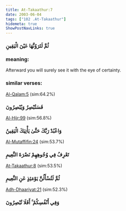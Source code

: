```yaml
---
title: At-Takaathur:7
date: 2003-06-04
tags: ["102 .At-Takaathur"]
hidemeta: true 
ShowPostNavLinks: true 
---
```

### ثُمَّ لَتَرَوُنَّهَا عَيْنَ الْيَقِينِ
### meaning: 
Afterward you will surely see it with the eye of certainty.
### similar verses: 

[Al-Qalam:5](/68/5) (sim:64.2%)

### فَسَتُبْصِرُ وَيُبْصِرُونَ

[Al-Hijr:99](/15/99) (sim:56.8%)

### وَاعْبُدْ رَبَّكَ حَتَّىٰ يَأْتِيَكَ الْيَقِينُ

[Al-Mutaffifin:24](/83/24) (sim:53.7%)

### تَعْرِفُ فِي وُجُوهِهِمْ نَضْرَةَ النَّعِيمِ

[At-Takaathur:8](/102/8) (sim:53.5%)

### ثُمَّ لَتُسْأَلُنَّ يَوْمَئِذٍ عَنِ النَّعِيمِ

[Adh-Dhaariyat:21](/51/21) (sim:52.3%)

### وَفِي أَنْفُسِكُمْ ۚ أَفَلَا تُبْصِرُونَ
